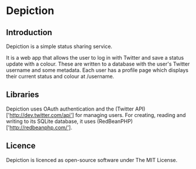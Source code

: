 Depiction
=========

## Introduction

Depiction is a simple status sharing service.

It is a web app that allows the user to log in with Twitter and save a status update with a colour. These are written to a database with the user's Twitter username and some metadata. Each user has a profile page which displays their current status and colour at /username.

## Libraries

Depiction uses OAuth authentication and the (Twitter API)['http://dev.twitter.com/api'] for managing users. For creating, reading and writing to its SQLite database, it uses (RedBeanPHP)['http://redbeanphp.com/'].

## Licence

Depiction is licenced as open-source software under The MIT License.
